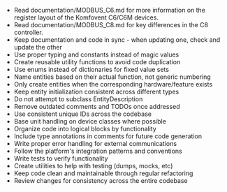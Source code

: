 * Read documentation/MODBUS_C6.md for more information on the register layout of the Komfovent C6/C6M devices.
* Read documentation/MODBUS_C8.md for key differences in the C8 controller.
* Keep documentation and code in sync - when updating one, check and update the other
* Use proper typing and constants instead of magic values
* Create reusable utility functions to avoid code duplication
* Use enums instead of dictionaries for fixed value sets
* Name entities based on their actual function, not generic numbering
* Only create entities when the corresponding hardware/feature exists
* Keep entity initialization consistent across different types
* Do not attempt to subclass EntityDescription
* Remove outdated comments and TODOs once addressed
* Use consistent unique IDs across the codebase
* Base unit handling on device classes where possible
* Organize code into logical blocks by functionality
* Include type annotations in comments for future code generation
* Write proper error handling for external communications
* Follow the platform's integration patterns and conventions
* Write tests to verify functionality
* Create utilities to help with testing (dumps, mocks, etc)
* Keep code clean and maintainable through regular refactoring
* Review changes for consistency across the entire codebase
